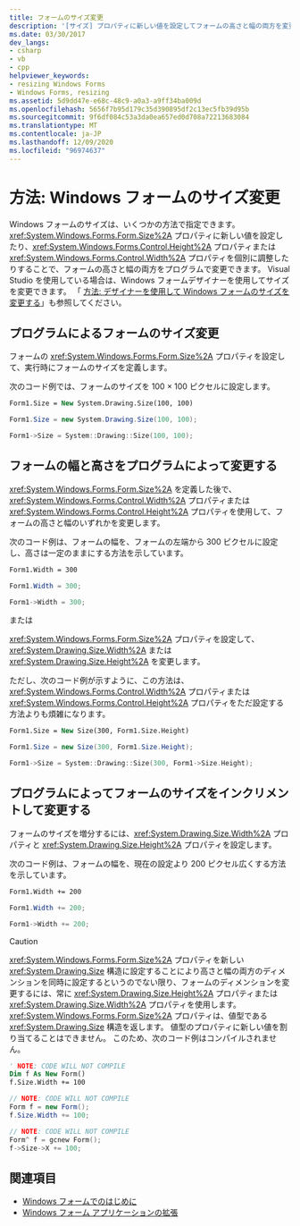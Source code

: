 ```yaml
---
title: フォームのサイズ変更
description: '[サイズ] プロパティに新しい値を設定してフォームの高さと幅の両方を変更する方法、または [高さ] プロパティと [幅] プロパティを個別に調整する方法について説明します。'
ms.date: 03/30/2017
dev_langs:
- csharp
- vb
- cpp
helpviewer_keywords:
- resizing Windows Forms
- Windows Forms, resizing
ms.assetid: 5d9dd47e-e68c-48c9-a0a3-a9ff34ba009d
ms.openlocfilehash: 5656f7b95d179c35d390895df2c13ec5fb39d95b
ms.sourcegitcommit: 9f6df084c53a3da0ea657ed0d708a72213683084
ms.translationtype: MT
ms.contentlocale: ja-JP
ms.lasthandoff: 12/09/2020
ms.locfileid: "96974637"
---
```

# <a name="how-to-resize-windows-forms"></a>方法: Windows フォームのサイズ変更

Windows フォームのサイズは、いくつかの方法で指定できます。 <xref:System.Windows.Forms.Form.Size%2A> プロパティに新しい値を設定したり、<xref:System.Windows.Forms.Control.Height%2A> プロパティまたは <xref:System.Windows.Forms.Control.Width%2A> プロパティを個別に調整したりすることで、フォームの高さと幅の両方をプログラムで変更できます。 Visual Studio を使用している場合は、Windows フォームデザイナーを使用してサイズを変更できます。 「 [方法: デザイナーを使用して Windows フォームのサイズを変更する](/previous-versions/visualstudio/visual-studio-2010/37k2zkwx(v=vs.100))」も参照してください。

## <a name="resize-a-form-programmatically"></a>プログラムによるフォームのサイズ変更

フォームの <xref:System.Windows.Forms.Form.Size%2A> プロパティを設定して、実行時にフォームのサイズを定義します。

次のコード例では、フォームのサイズを 100 × 100 ピクセルに設定します。

```vb
Form1.Size = New System.Drawing.Size(100, 100)
```

```csharp
Form1.Size = new System.Drawing.Size(100, 100);
```

```cpp
Form1->Size = System::Drawing::Size(100, 100);
```

## <a name="change-form-width-and-height-programmatically"></a>フォームの幅と高さをプログラムによって変更する

<xref:System.Windows.Forms.Form.Size%2A> を定義した後で、<xref:System.Windows.Forms.Control.Width%2A> プロパティまたは <xref:System.Windows.Forms.Control.Height%2A> プロパティを使用して、フォームの高さと幅のいずれかを変更します。

次のコード例は、フォームの幅を、フォームの左端から 300 ピクセルに設定し、高さは一定のままにする方法を示しています。

```vb
Form1.Width = 300
```

```csharp
Form1.Width = 300;
```

```cpp
Form1->Width = 300;
```

または

<xref:System.Windows.Forms.Form.Size%2A> プロパティを設定して、<xref:System.Drawing.Size.Width%2A> または <xref:System.Drawing.Size.Height%2A> を変更します。

ただし、次のコード例が示すように、この方法は、<xref:System.Windows.Forms.Control.Width%2A> プロパティまたは <xref:System.Windows.Forms.Control.Height%2A> プロパティをただ設定する方法よりも煩雑になります。

```vb
Form1.Size = New Size(300, Form1.Size.Height)
```

```csharp
Form1.Size = new Size(300, Form1.Size.Height);
```

```cpp
Form1->Size = System::Drawing::Size(300, Form1->Size.Height);
```

## <a name="change-form-size-by-increments-programmatically"></a>プログラムによってフォームのサイズをインクリメントして変更する

フォームのサイズを増分するには、<xref:System.Drawing.Size.Width%2A> プロパティと <xref:System.Drawing.Size.Height%2A> プロパティを設定します。

次のコード例は、フォームの幅を、現在の設定より 200 ピクセル広くする方法を示しています。

```vb
Form1.Width += 200
```

```csharp
Form1.Width += 200;
```

```cpp
Form1->Width += 200;
```

> [!CAUTION]
> <xref:System.Windows.Forms.Form.Size%2A> プロパティを新しい <xref:System.Drawing.Size> 構造に設定することにより高さと幅の両方のディメンションを同時に設定するというのでない限り、フォームのディメンションを変更するには、常に <xref:System.Drawing.Size.Height%2A> プロパティまたは <xref:System.Drawing.Size.Width%2A> プロパティを使用します。 <xref:System.Windows.Forms.Form.Size%2A> プロパティは、値型である <xref:System.Drawing.Size> 構造を返します。 値型のプロパティに新しい値を割り当てることはできません。 このため、次のコード例はコンパイルされません。

```vb
' NOTE: CODE WILL NOT COMPILE
Dim f As New Form()
f.Size.Width += 100
```

```csharp
// NOTE: CODE WILL NOT COMPILE
Form f = new Form();
f.Size.Width += 100;
```

```cpp
// NOTE: CODE WILL NOT COMPILE
Form^ f = gcnew Form();
f->Size->X += 100;
```

## <a name="see-also"></a>関連項目

- [Windows フォームでのはじめに](getting-started-with-windows-forms.md)
- [Windows フォーム アプリケーションの拡張](./advanced/index.md)
